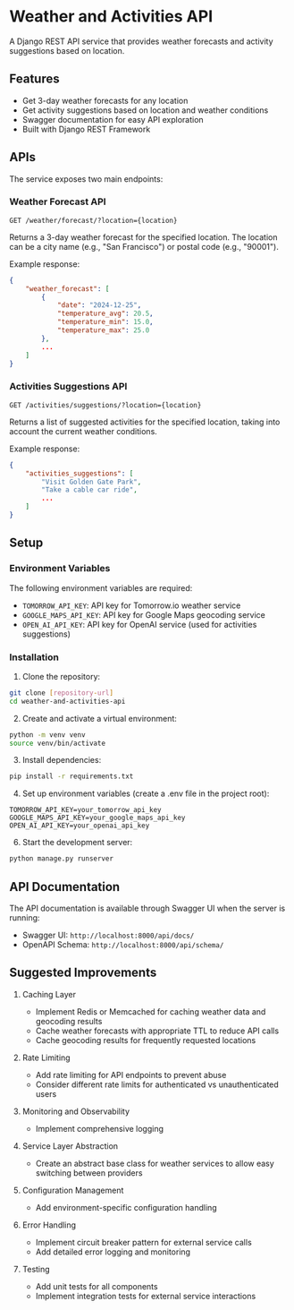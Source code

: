# Weather and Activities API

A Django REST API service that provides weather forecasts and activity suggestions based on location.

## Features

- Get 3-day weather forecasts for any location
- Get activity suggestions based on location and weather conditions
- Swagger documentation for easy API exploration
- Built with Django REST Framework

## APIs

The service exposes two main endpoints:

### Weather Forecast API
```
GET /weather/forecast/?location={location}
```
Returns a 3-day weather forecast for the specified location. The location can be a city name (e.g., "San Francisco") or postal code (e.g., "90001").

Example response:
```json
{
    "weather_forecast": [
        {
            "date": "2024-12-25",
            "temperature_avg": 20.5,
            "temperature_min": 15.0,
            "temperature_max": 25.0
        },
        ...
    ]
}
```

### Activities Suggestions API
```
GET /activities/suggestions/?location={location}
```
Returns a list of suggested activities for the specified location, taking into account the current weather conditions.

Example response:
```json
{
    "activities_suggestions": [
        "Visit Golden Gate Park",
        "Take a cable car ride",
        ...
    ]
}
```

## Setup

### Environment Variables

The following environment variables are required:

- `TOMORROW_API_KEY`: API key for Tomorrow.io weather service
- `GOOGLE_MAPS_API_KEY`: API key for Google Maps geocoding service
- `OPEN_AI_API_KEY`: API key for OpenAI service (used for activities suggestions)

### Installation

1. Clone the repository:
```bash
git clone [repository-url]
cd weather-and-activities-api
```

2. Create and activate a virtual environment:
```bash
python -m venv venv
source venv/bin/activate
```

3. Install dependencies:
```bash
pip install -r requirements.txt
```

4. Set up environment variables (create a .env file in the project root):
```
TOMORROW_API_KEY=your_tomorrow_api_key
GOOGLE_MAPS_API_KEY=your_google_maps_api_key
OPEN_AI_API_KEY=your_openai_api_key
```

6. Start the development server:
```bash
python manage.py runserver
```

## API Documentation

The API documentation is available through Swagger UI when the server is running:

- Swagger UI: `http://localhost:8000/api/docs/`
- OpenAPI Schema: `http://localhost:8000/api/schema/`

## Suggested Improvements

1. Caching Layer
   - Implement Redis or Memcached for caching weather data and geocoding results
   - Cache weather forecasts with appropriate TTL to reduce API calls
   - Cache geocoding results for frequently requested locations

2. Rate Limiting
   - Add rate limiting for API endpoints to prevent abuse
   - Consider different rate limits for authenticated vs unauthenticated users

3. Monitoring and Observability
   - Implement comprehensive logging

4. Service Layer Abstraction
   - Create an abstract base class for weather services to allow easy switching between providers

5. Configuration Management
   - Add environment-specific configuration handling

6. Error Handling
   - Implement circuit breaker pattern for external service calls
   - Add detailed error logging and monitoring

7. Testing
   - Add unit tests for all components
   - Implement integration tests for external service interactions
